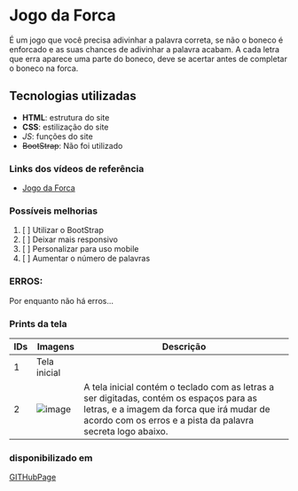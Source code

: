 # Jogo da Forca

É um jogo que você precisa adivinhar a palavra correta, se não o boneco é enforcado e as suas chances de adivinhar a palavra acabam.
A cada letra que erra aparece uma parte do boneco, deve se acertar antes de completar o boneco na forca.

## Tecnologias utilizadas

- **HTML**: estrutura do site
- __CSS__: estilização do site
- *_JS_*: funções do site
- ~~BootStrap~~: Não foi utilizado

### Links dos vídeos de referência
- [Jogo da Forca]()

### Possíveis melhorias

1. [ ] Utilizar o BootStrap
2. [ ] Deixar mais responsivo
3. [ ] Personalizar para uso mobile
4. [ ] Aumentar o número de palavras

### ERROS:
Por enquanto não há erros...

### Prints da tela

| IDs | Imagens | Descrição 
|----|---------------|----------------|
| 1  | Tela inicial |  |
| 2  |![image](https://user-images.githubusercontent.com/101193963/162637247-d6ea77c2-2015-47c3-9604-e8dac75b0e36.png)| A tela inicial contém o teclado com as letras a ser digitadas, contém os espaços para as letras, e a imagem da forca que irá mudar de acordo com os erros e a pista da palavra secreta logo abaixo. |



### disponibilizado em
[GITHubPage](https://biularambo.github.io/JogoForca/index.html)
